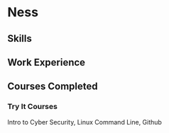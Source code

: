 # Ness

## Skills

## Work Experience 

## Courses Completed

### Try It Courses
Intro to Cyber Security, 
Linux Command Line,
Github

